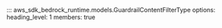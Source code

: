 ::: aws_sdk_bedrock_runtime.models.GuardrailContentFilterType
    options:
        heading_level: 1
        members: true
